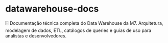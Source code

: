 # datawarehouse-docs
🗄️ Documentação técnica completa do Data Warehouse da M7. Arquitetura, modelagem de dados, ETL, catálogos de queries e guias de uso para analistas e desenvolvedores.
